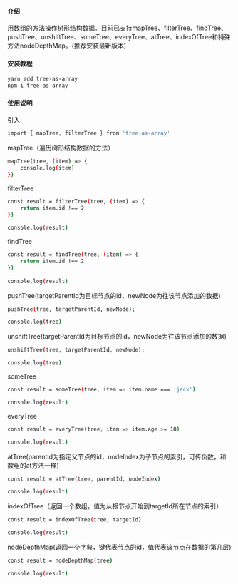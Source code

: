 #### 介绍
用数组的方法操作树形结构数据。目前已支持mapTree、filterTree、findTree、pushTree、unshiftTree、someTree、everyTree、atTree、indexOfTree和特殊方法nodeDepthMap。(推荐安装最新版本)

#### 安装教程
```bash
yarn add tree-as-array
npm i tree-as-array
```

#### 使用说明
引入
```bash
import { mapTree, filterTree } from 'tree-as-array'
```

mapTree（遍历树形结构数据的方法）
```bash
mapTree(tree, (item) => {
    console.log(item)
})
```

filterTree
```bash
const result = filterTree(tree, (item) => {
    return item.id !== 2
})
 
console.log(result)
```

findTree
```bash
const result = findTree(tree, (item) => {
    return item.id !== 2
})
 
console.log(result)
```

pushTree(targetParentId为目标节点的id，newNode为往该节点添加的数据)
```bash
pushTree(tree, targetParentId, newNode);

console.log(tree)
```

unshiftTree(targetParentId为目标节点的id，newNode为往该节点添加的数据)
```bash
unshiftTree(tree, targetParentId, newNode);

console.log(tree)
```

someTree
```bash
const result = someTree(tree, item => item.name === 'jack')

console.log(result)
```

everyTree
```bash
const result = everyTree(tree, item => item.age >= 18)

console.log(result)
```

atTree(parentId为指定父节点的id，nodeIndex为子节点的索引，可传负数，和数组的at方法一样)
```bash
const result = atTree(tree, parentId, nodeIndex)

console.log(result)
```

indexOfTree（返回一个数组，值为从根节点开始到targetId所在节点的索引）
```bash
const result = indexOfTree(tree, targetId)

console.log(result)
```

nodeDepthMap(返回一个字典，键代表节点的id，值代表该节点在数据的第几层)
```bash
const result = nodeDepthMap(tree)

console.log(result)
```